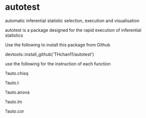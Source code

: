 # autotest
automatic inferential statistic selection, execution and visualisation

autotest is a package designed for the rapid execution of inferential statistics 

Use the following to install this package from Github


devtools::install_github('THchan11/autotest')


use the following for the instruction of each function


?auto.chisq

?auto.t

?auto.anova

?auto.lm

?auto.cor

